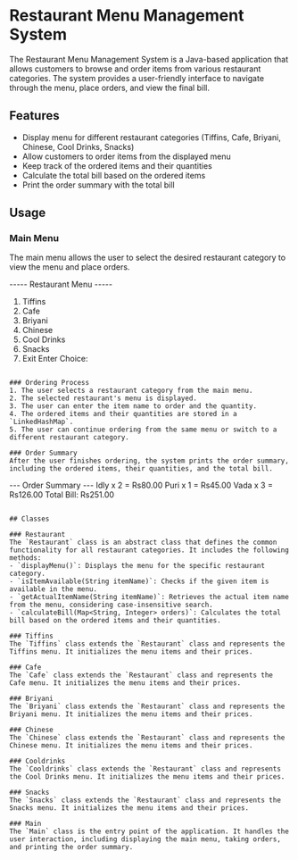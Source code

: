 # Restaurant Menu Management System

The Restaurant Menu Management System is a Java-based application that allows customers to browse and order items from various restaurant categories. The system provides a user-friendly interface to navigate through the menu, place orders, and view the final bill.

## Features
- Display menu for different restaurant categories (Tiffins, Cafe, Briyani, Chinese, Cool Drinks, Snacks)
- Allow customers to order items from the displayed menu
- Keep track of the ordered items and their quantities
- Calculate the total bill based on the ordered items
- Print the order summary with the total bill

## Usage

### Main Menu
The main menu allows the user to select the desired restaurant category to view the menu and place orders.

----- Restaurant Menu -----
1. Tiffins
2. Cafe
3. Briyani
4. Chinese
5. Cool Drinks
6. Snacks
7. Exit
Enter Choice:
```

### Ordering Process
1. The user selects a restaurant category from the main menu.
2. The selected restaurant's menu is displayed.
3. The user can enter the item name to order and the quantity.
4. The ordered items and their quantities are stored in a `LinkedHashMap`.
5. The user can continue ordering from the same menu or switch to a different restaurant category.

### Order Summary
After the user finishes ordering, the system prints the order summary, including the ordered items, their quantities, and the total bill.

```
--- Order Summary ---
Idly x 2 = Rs80.00
Puri x 1 = Rs45.00
Vada x 3 = Rs126.00
Total Bill: Rs251.00
```

## Classes

### Restaurant
The `Restaurant` class is an abstract class that defines the common functionality for all restaurant categories. It includes the following methods:
- `displayMenu()`: Displays the menu for the specific restaurant category.
- `isItemAvailable(String itemName)`: Checks if the given item is available in the menu.
- `getActualItemName(String itemName)`: Retrieves the actual item name from the menu, considering case-insensitive search.
- `calculateBill(Map<String, Integer> orders)`: Calculates the total bill based on the ordered items and their quantities.

### Tiffins
The `Tiffins` class extends the `Restaurant` class and represents the Tiffins menu. It initializes the menu items and their prices.

### Cafe
The `Cafe` class extends the `Restaurant` class and represents the Cafe menu. It initializes the menu items and their prices.

### Briyani
The `Briyani` class extends the `Restaurant` class and represents the Briyani menu. It initializes the menu items and their prices.

### Chinese
The `Chinese` class extends the `Restaurant` class and represents the Chinese menu. It initializes the menu items and their prices.

### Cooldrinks
The `Cooldrinks` class extends the `Restaurant` class and represents the Cool Drinks menu. It initializes the menu items and their prices.

### Snacks
The `Snacks` class extends the `Restaurant` class and represents the Snacks menu. It initializes the menu items and their prices.

### Main
The `Main` class is the entry point of the application. It handles the user interaction, including displaying the main menu, taking orders, and printing the order summary.
